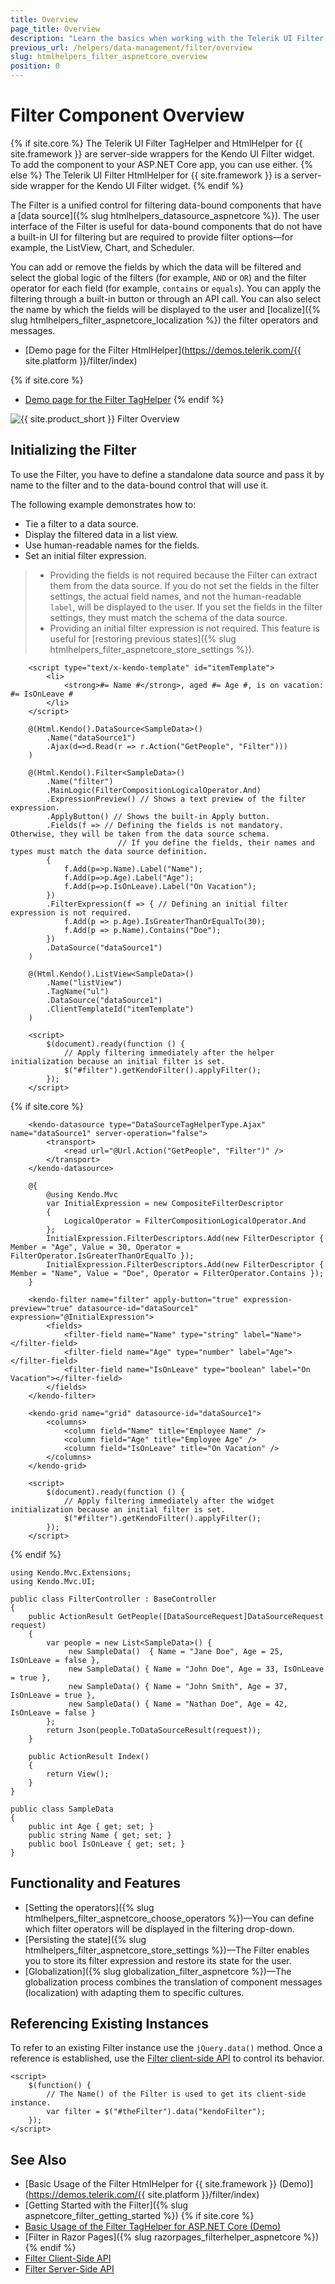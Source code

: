 ```yaml
---
title: Overview
page_title: Overview
description: "Learn the basics when working with the Telerik UI Filter component for {{ site.framework }}."
previous_url: /helpers/data-management/filter/overview
slug: htmlhelpers_filter_aspnetcore_overview
position: 0
---
```


# Filter Component Overview

{% if site.core %}
The Telerik UI Filter TagHelper and HtmlHelper for {{ site.framework }} are server-side wrappers for the Kendo UI Filter widget. To add the component to your ASP.NET Core app, you can use either.
{% else %}
The Telerik UI Filter HtmlHelper for {{ site.framework }} is a server-side wrapper for the Kendo UI Filter widget.
{% endif %}

The Filter is a unified control for filtering data-bound components that have a [data source]({% slug htmlhelpers_datasource_aspnetcore %}). The user interface of the Filter is useful for data-bound components that do not have a built-in UI for filtering but are required to provide filter options&mdash;for example, the ListView, Chart, and Scheduler.

You can add or remove the fields by which the data will be filtered and select the global logic of the filters (for example, `AND` or `OR`) and the filter operator for each field (for example, `contains` or `equals`). You can apply the filtering through a built-in button or through an API call. You can also select the name by which the fields will be displayed to the user and [localize]({% slug htmlhelpers_filter_aspnetcore_localization %}) the filter operators and messages.

* [Demo page for the Filter HtmlHelper](https://demos.telerik.com/{{ site.platform }}/filter/index)

{% if site.core %}
* [Demo page for the Filter TagHelper](https://demos.telerik.com/aspnet-core/filter/tag-helper)
{% endif %}

![{{ site.product_short }} Filter Overview](images/filter-overview.png)

## Initializing the Filter

To use the Filter, you have to define a standalone data source and pass it by name to the filter and to the data-bound control that will use it.

The following example demonstrates how to:
* Tie a filter to a data source.
* Display the filtered data in a list view.
* Use human-readable names for the fields.
* Set an initial filter expression.

> * Providing the fields is not required because the Filter can extract them from the data source. If you do not set the fields in the filter settings, the actual field names, and not the human-readable `label`, will be displayed to the user. If you set the fields in the filter settings, they must match the schema of the data source.
> * Providing an initial filter expression is not required. This feature is useful for [restoring previous states]({% slug htmlhelpers_filter_aspnetcore_store_settings %}).

```HtmlHelper
    <script type="text/x-kendo-template" id="itemTemplate">
        <li>
            <strong>#= Name #</strong>, aged #= Age #, is on vacation: #= IsOnLeave #
        </li>
    </script>

    @(Html.Kendo().DataSource<SampleData>()
        .Name("dataSource1")
        .Ajax(d=>d.Read(r => r.Action("GetPeople", "Filter")))
    )

    @(Html.Kendo().Filter<SampleData>()
        .Name("filter")
        .MainLogic(FilterCompositionLogicalOperator.And)
        .ExpressionPreview() // Shows a text preview of the filter expression.
        .ApplyButton() // Shows the built-in Apply button.
        .Fields(f => // Defining the fields is not mandatory. Otherwise, they will be taken from the data source schema.
                        // If you define the fields, their names and types must match the data source definition.
        {
            f.Add(p=>p.Name).Label("Name");
            f.Add(p=>p.Age).Label("Age");
            f.Add(p=>p.IsOnLeave).Label("On Vacation");
        })
        .FilterExpression(f => { // Defining an initial filter expression is not required.
            f.Add(p => p.Age).IsGreaterThanOrEqualTo(30);
            f.Add(p => p.Name).Contains("Doe");
        })
        .DataSource("dataSource1")
    )

    @(Html.Kendo().ListView<SampleData>()
        .Name("listView")
        .TagName("ul")
        .DataSource("dataSource1")
        .ClientTemplateId("itemTemplate")
    )

    <script>
        $(document).ready(function () {
            // Apply filtering immediately after the helper initialization because an initial filter is set.
            $("#filter").getKendoFilter().applyFilter();
        });
    </script>
```
{% if site.core %}
```TagHelper
    <kendo-datasource type="DataSourceTagHelperType.Ajax" name="dataSource1" server-operation="false">
        <transport>
            <read url="@Url.Action("GetPeople", "Filter")" />
        </transport>
    </kendo-datasource>

    @{
        @using Kendo.Mvc
        var InitialExpression = new CompositeFilterDescriptor
        {
            LogicalOperator = FilterCompositionLogicalOperator.And
        };
        InitialExpression.FilterDescriptors.Add(new FilterDescriptor { Member = "Age", Value = 30, Operator = FilterOperator.IsGreaterThanOrEqualTo });
        InitialExpression.FilterDescriptors.Add(new FilterDescriptor { Member = "Name", Value = "Doe", Operator = FilterOperator.Contains });
    }

    <kendo-filter name="filter" apply-button="true" expression-preview="true" datasource-id="dataSource1" expression="@InitialExpression">
        <fields>
            <filter-field name="Name" type="string" label="Name"></filter-field>
            <filter-field name="Age" type="number" label="Age"></filter-field>
            <filter-field name="IsOnLeave" type="boolean" label="On Vacation"></filter-field>
        </fields>
    </kendo-filter>

    <kendo-grid name="grid" datasource-id="dataSource1">
        <columns>
            <column field="Name" title="Employee Name" />
            <column field="Age" title="Employee Age" />
            <column field="IsOnLeave" title="On Vacation" />
        </columns>
    </kendo-grid>

    <script>
        $(document).ready(function () {
            // Apply filtering immediately after the widget initialization because an initial filter is set.
            $("#filter").getKendoFilter().applyFilter();
        });
    </script>
```
{% endif %}
```Controller
using Kendo.Mvc.Extensions;
using Kendo.Mvc.UI;

public class FilterController : BaseController
{
    public ActionResult GetPeople([DataSourceRequest]DataSourceRequest request)
    {
        var people = new List<SampleData>() {
             new SampleData()  { Name = "Jane Doe", Age = 25, IsOnLeave = false },
             new SampleData() { Name = "John Doe", Age = 33, IsOnLeave = true },
             new SampleData() { Name = "John Smith", Age = 37, IsOnLeave = true },
             new SampleData() { Name = "Nathan Doe", Age = 42, IsOnLeave = false }
        };
        return Json(people.ToDataSourceResult(request));
    }

    public ActionResult Index()
    {
        return View();
    }
}
```
```Model
public class SampleData
{
    public int Age { get; set; }
    public string Name { get; set; }
    public bool IsOnLeave { get; set; }
}
```

## Functionality and Features

* [Setting the operators]({% slug htmlhelpers_filter_aspnetcore_choose_operators %})&mdash;You can define which filter operators will be displayed in the filtering drop-down.
* [Persisting the state]({% slug htmlhelpers_filter_aspnetcore_store_settings %})&mdash;The Filter enables you to store its filter expression and restore its state for the user.
* [Globalization]({% slug globalization_filter_aspnetcore %})&mdash;The globalization process combines the translation of component messages (localization) with adapting them to specific cultures.

## Referencing Existing Instances

To refer to an existing Filter instance use the `jQuery.data()` method. Once a reference is established, use the [Filter client-side API](https://docs.telerik.com/kendo-ui/api/javascript/ui/filter#methods) to control its behavior.

```
<script>
    $(function() {
        // The Name() of the Filter is used to get its client-side instance.
        var filter = $("#theFilter").data("kendoFilter");
    });
</script>
```

## See Also

* [Basic Usage of the Filter HtmlHelper for {{ site.framework }} (Demo)](https://demos.telerik.com/{{ site.platform }}/filter/index)
* [Getting Started with the Filter]({% slug aspnetcore_filter_getting_started %})
{% if site.core %}
* [Basic Usage of the Filter TagHelper for ASP.NET Core (Demo)](https://demos.telerik.com/aspnet-core/filter/tag-helper)
* [Filter in Razor Pages]({% slug razorpages_filterhelper_aspnetcore %})
{% endif %}
* [Filter Client-Side API](https://docs.telerik.com/kendo-ui/api/javascript/ui/filter)
* [Filter Server-Side API](/api/filter)
